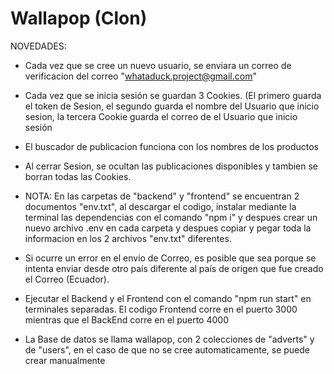 # Wallapop (Clon)
NOVEDADES:
- Cada vez que se cree un nuevo usuario, se enviara un correo de verificacion del correo "whataduck.project@gmail.com"
- Cada vez que se inicia sesión se guardan 3 Cookies. (El primero guarda el token de Sesion, el segundo guarda el nombre del Usuario que inicio sesion, la tercera Cookie guarda el correo de el Usuario que inicio sesión
- El buscador de publicacion funciona con los nombres de los productos
- Al cerrar Sesion, se ocultan las publicaciones disponibles y tambien se borran todas las Cookies.

- NOTA: En las carpetas de "backend" y "frontend" se encuentran 2 documentos "env.txt", al descargar el codigo, instalar mediante la terminal las dependencias con el comando "npm i" y despues crear un nuevo archivo .env en cada carpeta y despues copiar y pegar toda la informacion en los 2 archivos "env.txt" diferentes.

- Si ocurre un error en el envio de Correo, es posible que sea porque se intenta enviar desde otro país diferente al país de origen que fue creado el Correo (Ecuador).
- Ejecutar el Backend y el Frontend con el comando "npm run start" en terminales separadas. El codigo Frontend corre en el puerto 3000 mientras que el BackEnd corre en el puerto 4000
- La Base de datos se llama wallapop, con 2 colecciones de "adverts" y de "users", en el caso de que no se cree automaticamente, se puede crear manualmente



